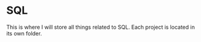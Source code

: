 # SQL
This is where I will store all things related to SQL. Each project is located in its own folder.
